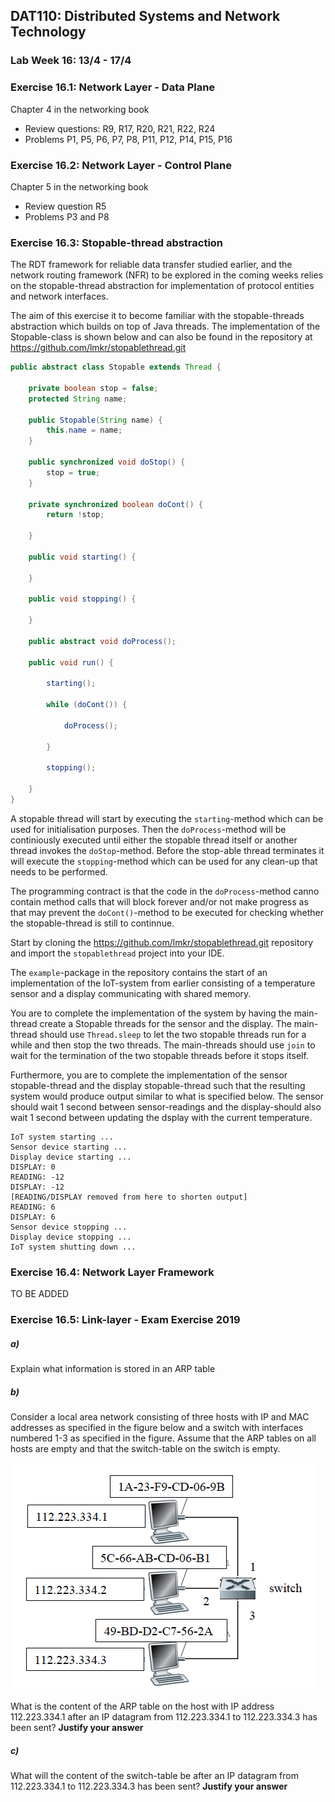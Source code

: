 ## DAT110: Distributed Systems and Network Technology

### Lab Week 16: 13/4 - 17/4

### Exercise 16.1: Network Layer - Data Plane

Chapter 4 in the networking book

- Review questions: R9, R17, R20, R21, R22, R24
- Problems P1, P5, P6, P7, P8, P11, P12, P14, P15, P16

### Exercise 16.2: Network Layer - Control Plane

Chapter 5 in the networking book

- Review question R5
- Problems P3 and P8

### Exercise 16.3: Stopable-thread abstraction

The RDT framework for reliable data transfer studied earlier, and the network routing framework (NFR) to be explored in the coming weeks relies on the stopable-thread abstraction for implementation of protocol entities and network interfaces.

The aim of this exercise it to become familiar with the stopable-threads abstraction which builds on top of Java threads. The implementation of the Stopable-class is shown below and can also be found in the repository at https://github.com/lmkr/stopablethread.git

```java
public abstract class Stopable extends Thread {

	private boolean stop = false;
	protected String name;

	public Stopable(String name) {
		this.name = name;
	}

	public synchronized void doStop() {
		stop = true;
	}

	private synchronized boolean doCont() {
		return !stop;

	}

	public void starting() {

	}

	public void stopping() {

	}

	public abstract void doProcess();

	public void run() {

		starting();

		while (doCont()) {

			doProcess();

		}

		stopping();

	}
}
```

A stopable thread will start by executing the `starting`-method which can be used for initialisation purposes. Then the `doProcess`-method will be continiously executed until either the stopable thread itself or another thread invokes the `doStop`-method. Before the stop-able thread terminates it will execute the `stopping`-method which can be used for any clean-up that needs to be performed.

The programming contract is that the code in the `doProcess`-method canno contain method calls that will block forever and/or not make progress as that may prevent the `doCont()`-method to be executed for checking whether the stopable-thread is still to continnue.

Start by cloning the https://github.com/lmkr/stopablethread.git repository and import the `stopablethread` project into your IDE.

The `example`-package in the repository contains the start of an implementation of the IoT-system from earlier consisting of a temperature sensor and a display communicating with shared memory.

You are to complete the implementation of the system by having the main-thread create a Stopable threads for the sensor and the display. The main-thread should use `Thread.sleep` to let the two stopable threads run for a while and then stop the two threads. The main-threads should use `join` to wait for the termination of the two stopable threads before it stops itself.

Furthermore, you are to complete the implementation of the sensor stopable-thread and the display stopable-thread such that the resulting system would produce output similar to what is specified below. The sensor should wait 1 second between sensor-readings and the display-should also wait 1 second between updating the dsplay with the current temperature.

```
IoT system starting ...
Sensor device starting ...
Display device starting ...
DISPLAY: 0
READING: -12
DISPLAY: -12
[READING/DISPLAY removed from here to shorten output]
READING: 6
DISPLAY: 6
Sensor device stopping ...
Display device stopping ...
IoT system shutting down ...
```

### Exercise 16.4: Network Layer Framework

TO BE ADDED

### Exercise 16.5: Link-layer - Exam Exercise 2019

##### a)

Explain what information is stored in an ARP table

##### b)

Consider a local area network consisting of three hosts with IP and MAC addresses as specified in the figure below and a switch with interfaces numbered 1-3 as specified in the figure. Assume that the ARP tables on all hosts are empty and that the switch-table on the switch is empty.

![](assets/markdown-img-paste-20200409164038903.png)

What is the content of the ARP table on the host with IP address 112.223.334.1 after an IP datagram from 112.223.334.1 to 112.223.334.3 has been sent? **Justify your answer**

##### c)

What will the content of the switch-table be after an IP datagram from 112.223.334.1 to 112.223.334.3 has been sent? **Justify your answer**

